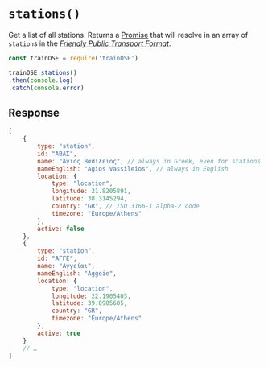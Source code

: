 # `stations()`

Get a list of all stations. Returns a [Promise](https://developer.mozilla.org/en-US/docs/Web/JavaScript/Reference/Global_Objects/promise) that will resolve in an array of `station`s in the [*Friendly Public Transport Format*](https://github.com/public-transport/friendly-public-transport-format).

```js
const trainOSE = require('trainOSE')

trainOSE.stations()
.then(console.log)
.catch(console.error)
```

## Response

```js
[
    {
        type: "station",
        id: "ΑΒΑΣ",
        name: "Άγιος Βασίλειος", // always in Greek, even for stations in neighbouring countries
        nameEnglish: "Agios Vassileios", // always in English
        location: {
            type: "location",
            longitude: 21.8205891,
            latitude: 38.3145294,
            country: "GR", // ISO 3166-1 alpha-2 code
            timezone: "Europe/Athens"
        },
        active: false
    },
    {
        type: "station",
        id: "ΑΓΓΕ",
        name: "Αγγείαι",
        nameEnglish: "Aggeie",
        location: {
            type: "location",
            longitude: 22.1905403,
            latitude: 39.0905685,
            country: "GR",
            timezone: "Europe/Athens"
        },
        active: true
    }
    // …
]
```
